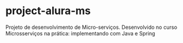 # project-alura-ms
Projeto de desenvolvimento de Micro-serviços. Desenvolvido no curso Microsserviços na prática: implementando com Java e Spring

